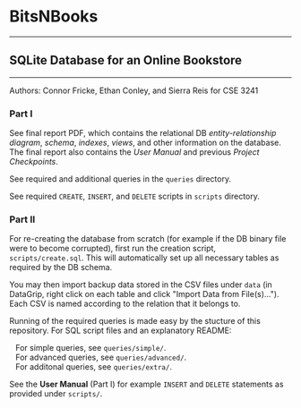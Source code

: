 # BitsNBooks
---
## SQLite Database for an Online Bookstore
---
Authors: Connor Fricke, Ethan Conley, and Sierra Reis for CSE 3241

### Part I

See final report PDF, which contains the relational DB _entity-relationship diagram_, _schema_, _indexes_, _views_, and other information on the database. The final report also contains the _User Manual_ and previous _Project Checkpoints_.

See required and additional queries in the `queries` directory.

See required `CREATE`, `INSERT`, and `DELETE` scripts in `scripts` directory.

### Part II

For re-creating the database from scratch (for example if the DB binary file were to become corrupted), first run the creation script, `scripts/create.sql`. This will automatically set up all necessary tables as required by the DB schema. 

You may then import backup data stored in the CSV files under `data` (in DataGrip, right click on each table and click "Import Data from File(s)..."). Each CSV is named according to the relation that it belongs to.

Running of the required queries is made easy by the stucture of this repository. For SQL script files and an explanatory README:

&ensp; For simple queries, see `queries/simple/`.\
&ensp; For advanced queries, see `queries/advanced/`.\
&ensp; For additonal queries, see `queries/extra/`.

See the __User Manual__ (Part I)  for example `INSERT` and `DELETE` statements as provided under `scripts/`.

